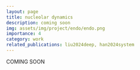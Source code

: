 ```yaml
---
layout: page
title: nucleolar dynamics
description: coming soon
img: assets/img/project/endo/endo.png
importance: 4
category: work
related_publications: liu2024deep, han2024system
---
```


COMING SOON